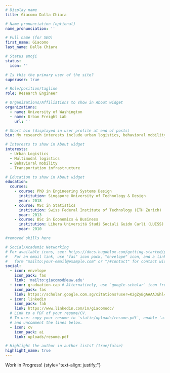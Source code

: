 ```yaml
---
# Display name
title: Giacomo Dalla Chiara

# Name pronunciation (optional)
name_pronunciation: ''

# Full name (for SEO)
first_name: Giacomo
last_name: Dalla Chiara

# Status emoji
status:
  icon: ''

# Is this the primary user of the site?
superuser: true

# Role/position/tagline
role: Research Engineer

# Organizations/Affiliations to show in About widget
organizations:
  - name: University of Washington
  - name: Urban Freight Lab
    url: ''

# Short bio (displayed in user profile at end of posts)
bio: My research interests include urban logistics, behavioral mobility, transportation systems.

# Interests to show in About widget
interests:
  - Urban Logistics
  - Multimodal logistics
  - Behavioral mobility
  - Transportation infrastructure

# Education to show in About widget
education:
  courses:
    - course: PhD in Engineering Systems Design
      institution: Singapore University of Technology & Design
      year: 2018
    - course: MSc in Statistics
      institution: Swiss Federal Institute of Technology (ETH Zurich)
      year: 2013
    - course: BSc in Economics & Business
      institution: Libera Universitá Studi Sociali Guido Carli (LUISS)
      year: 2010

#removed skills here

# Social/Academic Networking
# For available icons, see: https://docs.hugoblox.com/getting-started/page-builder/#icons
#   For an email link, use "fas" icon pack, "envelope" icon, and a link in the
#   form "mailto:your-email@example.com" or "/#contact" for contact widget.
social:
  - icon: envelope
    icon_pack: fas
    link: 'mailto:giacomod@euw.edu'
  - icon: graduation-cap # Alternatively, use `google-scholar` icon from `ai` icon pack
    icon_pack: fas
    link: https://scholar.google.com.sg/citations?user=K2gZyBgAAAAJ&hl=en
  - icon: linkedin
    icon_pack: fab
    link: https://www.linkedin.com/in/giacomodc/
  # Link to a PDF of your resume/CV.
  # To use: copy your resume to `static/uploads/resume.pdf`, enable `ai` icons in `params.yaml`,
  # and uncomment the lines below.
  - icon: cv
    icon_pack: ai
    link: uploads/resume.pdf

# Highlight the author in author lists? (true/false)
highlight_name: true
---
```


Work in Progress!
{style="text-align: justify;"}
